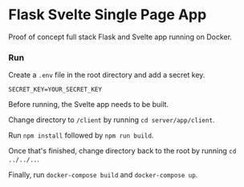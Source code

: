 # Flask Svelte Single Page App

Proof of concept full stack Flask and Svelte app running on Docker.

### Run

Create a `.env` file in the root directory and add a secret key.

```
SECRET_KEY=YOUR_SECRET_KEY
```

Before running, the Svelte app needs to be built.

Change directory to `/client` by running `cd server/app/client`.

Run `npm install` followed by `npm run build`.

Once that's finished, change directory back to the root by running `cd ../../..`.

Finally, run `docker-compose build` and `docker-compose up`.